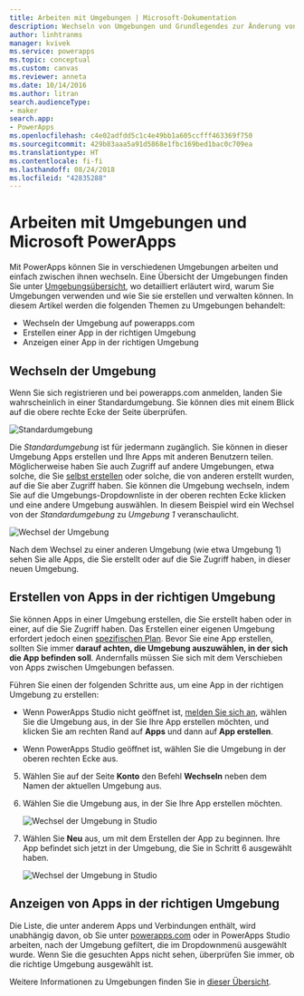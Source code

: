 ```yaml
---
title: Arbeiten mit Umgebungen | Microsoft-Dokumentation
description: Wechseln von Umgebungen und Grundlegendes zur Änderung von Inhalten auf Seiten.
author: linhtranms
manager: kvivek
ms.service: powerapps
ms.topic: conceptual
ms.custom: canvas
ms.reviewer: anneta
ms.date: 10/14/2016
ms.author: litran
search.audienceType:
- maker
search.app:
- PowerApps
ms.openlocfilehash: c4e02adfdd5c1c4e49bb1a605ccfff463369f750
ms.sourcegitcommit: 429b83aaa5a91d5868e1fbc169bed1bac0c709ea
ms.translationtype: HT
ms.contentlocale: fi-fi
ms.lasthandoff: 08/24/2018
ms.locfileid: "42835288"
---
```

# <a name="working-with-environments-and-microsoft-powerapps"></a>Arbeiten mit Umgebungen und Microsoft PowerApps
Mit PowerApps können Sie in verschiedenen Umgebungen arbeiten und einfach zwischen ihnen wechseln. Eine Übersicht der Umgebungen finden Sie unter [Umgebungsübersicht](../../administrator/environments-overview.md), wo detailliert erläutert wird, warum Sie Umgebungen verwenden und wie Sie sie erstellen und verwalten können. In diesem Artikel werden die folgenden Themen zu Umgebungen behandelt:

* Wechseln der Umgebung auf powerapps.com
* Erstellen einer App in der richtigen Umgebung
* Anzeigen einer App in der richtigen Umgebung

## <a name="switch-the-environment"></a>Wechseln der Umgebung
Wenn Sie sich registrieren und bei powerapps.com anmelden, landen Sie wahrscheinlich in einer Standardumgebung. Sie können dies mit einem Blick auf die obere rechte Ecke der Seite überprüfen.

![Standardumgebung](./media/working-with-environments/env-dropdown.png)

Die *Standardumgebung* ist für jedermann zugänglich. Sie können in dieser Umgebung Apps erstellen und Ihre Apps mit anderen Benutzern teilen. Möglicherweise haben Sie auch Zugriff auf andere Umgebungen, etwa solche, die Sie [selbst erstellen](../../administrator/environments-administration.md) oder solche, die von anderen erstellt wurden, auf die Sie aber Zugriff haben. Sie können die Umgebung wechseln, indem Sie auf die Umgebungs-Dropdownliste in der oberen rechten Ecke klicken und eine andere Umgebung auswählen. In diesem Beispiel wird ein Wechsel von der *Standardumgebung* zu *Umgebung 1* veranschaulicht.

![Wechsel der Umgebung](./media/working-with-environments/switch-env.png)

Nach dem Wechsel zu einer anderen Umgebung (wie etwa Umgebung 1) sehen Sie alle Apps, die Sie erstellt oder auf die Sie Zugriff haben, in dieser neuen Umgebung.

## <a name="create-apps-in-the-right-environment"></a>Erstellen von Apps in der richtigen Umgebung
Sie können Apps in einer Umgebung erstellen, die Sie erstellt haben oder in einer, auf die Sie Zugriff haben. Das Erstellen einer eigenen Umgebung erfordert jedoch einen [spezifischen Plan](../../administrator/pricing-billing-skus.md). Bevor Sie eine App erstellen, sollten Sie immer **darauf achten, die Umgebung auszuwählen, in der sich die App befinden soll**. Andernfalls müssen Sie sich mit dem Verschieben von Apps zwischen Umgebungen befassen.

Führen Sie einen der folgenden Schritte aus, um eine App in der richtigen Umgebung zu erstellen:

- Wenn PowerApps Studio nicht geöffnet ist, [melden Sie sich an](http://web.powerapps.com?utm_source=padocs&utm_medium=linkinadoc&utm_campaign=referralsfromdoc), wählen Sie die Umgebung aus, in der Sie Ihre App erstellen möchten, und klicken Sie am rechten Rand auf **Apps** und dann auf **App erstellen**.

- Wenn PowerApps Studio geöffnet ist, wählen Sie die Umgebung in der oberen rechten Ecke aus.

5. Wählen Sie auf der Seite **Konto** den Befehl **Wechseln** neben dem Namen der aktuellen Umgebung aus.

6. Wählen Sie die Umgebung aus, in der Sie Ihre App erstellen möchten.

    ![Wechsel der Umgebung in Studio](./media/working-with-environments/studio-env-dropdown2.PNG)

7. Wählen Sie **Neu** aus, um mit dem Erstellen der App zu beginnen. Ihre App befindet sich jetzt in der Umgebung, die Sie in Schritt 6 ausgewählt haben.

    ![Wechsel der Umgebung in Studio](./media/working-with-environments/new-app.PNG)

## <a name="view-apps-in-the-right-environment"></a>Anzeigen von Apps in der richtigen Umgebung
Die Liste, die unter anderem Apps und Verbindungen enthält, wird unabhängig davon, ob Sie unter [powerapps.com](http://web.powerapps.com?utm_source=padocs&utm_medium=linkinadoc&utm_campaign=referralsfromdoc) oder in PowerApps Studio arbeiten, nach der Umgebung gefiltert, die im Dropdownmenü ausgewählt wurde. Wenn Sie die gesuchten Apps nicht sehen, überprüfen Sie immer, ob die richtige Umgebung ausgewählt ist.

Weitere Informationen zu Umgebungen finden Sie in [dieser Übersicht](../../administrator/environments-overview.md).
